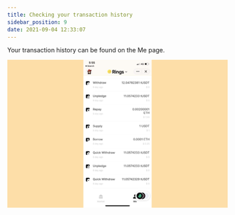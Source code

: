 ```yaml
---
title: Checking your transaction history
sidebar_position: 9
date: 2021-09-04 12:33:07
---
```


Your transaction history can be found on the Me page. 

![](../assets/history.jpg)
